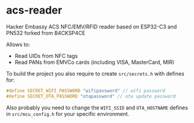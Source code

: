 # acs-reader

Hacker Embassy ACS NFC/EMV/RFID reader based on ESP32-C3 and PN532
forked from B4CKSP4CE

Allows to:
- Read UIDs from NFC tags
- Read PANs from EMVCo cards (including VISA, MasterCard, MIR)

To build the project you also require to create `src/secrets.h` with defines for:
```c
#define SECRET_WIFI_PASSWORD "wifipassword" // wifi password
#define SECRET_OTA_PASSWORD "otapassword" // ota update password
```

Also probably you need to change the `WIFI_SSID` and `OTA_HOSTNAME` defines in `src/mcu_config.h` for your specific environment.

